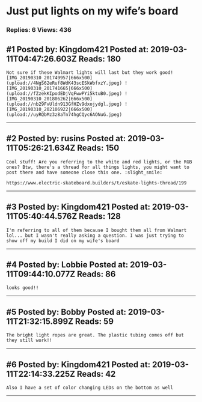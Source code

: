 # Just put lights on my wife&rsquo;s board

### Replies: 6 Views: 436

## \#1 Posted by: Kingdom421 Posted at: 2019-03-11T04:47:26.603Z Reads: 180

```
Not sure if these Walmart lights will last but they work good![IMG_20190310_201749957|666x500](upload://4NgS62eRuf8WdK43scESkWbfxzY.jpeg) ![IMG_20190310_201741665|666x500](upload://fZzekKIpodEDjVqFwwPYi5ktuB0.jpeg) ![IMG_20190310_201806262|666x500](upload://nb29FvUldn913GfHZv9dxojydgl.jpeg) ![IMG_20190310_202106922|666x500](upload://uyRQbMz3z8aTn74hgCQyc6AONuG.jpeg)
```

---
## \#2 Posted by: rusins Posted at: 2019-03-11T05:26:21.634Z Reads: 150

```
Cool stuff! Are you referring to the white and red lights, or the RGB ones? Btw, there's a thread for all things lights, you might want to post there and have someone close this one. :slight_smile: 

https://www.electric-skateboard.builders/t/eskate-lights-thread/199
```

---
## \#3 Posted by: Kingdom421 Posted at: 2019-03-11T05:40:44.576Z Reads: 128

```
I'm referring to all of them because I bought them all from Walmart lol... but I wasn't really asking a question. I was just trying to show off my build I did on my wife's board
```

---
## \#4 Posted by: Lobbie Posted at: 2019-03-11T09:44:10.077Z Reads: 86

```
looks good!!
```

---
## \#5 Posted by: Bobby Posted at: 2019-03-11T21:32:15.899Z Reads: 59

```
The bright light ropes are great. The plastic tubing comes off but they still work!!
```

---
## \#6 Posted by: Kingdom421 Posted at: 2019-03-11T22:14:33.225Z Reads: 42

```
Also I have a set of color changing LEDs on the bottom as well
```

---
